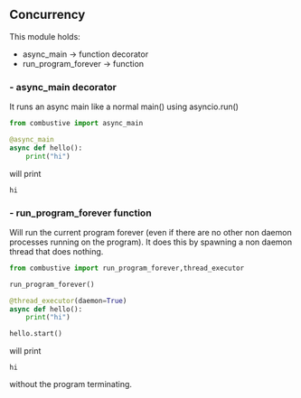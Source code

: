## Concurrency
This module holds:

- async_main -> function decorator
- run_program_forever -> function

### - async_main decorator

It runs an async main like a normal main() using asyncio.run()

```python
from combustive import async_main

@async_main
async def hello():
    print("hi")
```

will print

```
hi
```

### - run_program_forever function

Will run the current program forever (even if there are no other non daemon processes running on the program). It does this by spawning a non daemon thread that does nothing.


```python
from combustive import run_program_forever,thread_executor

run_program_forever()

@thread_executor(daemon=True)
async def hello():
    print("hi")

hello.start()
```
will print
```
hi
``` 
without the program terminating.